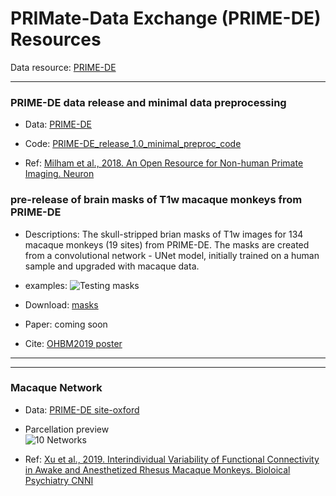 
# PRIMate-Data Exchange (PRIME-DE) Resources
Data resource: [PRIME-DE](http://fcon_1000.projects.nitrc.org/indi/indiPRIME.html)

--- 
### PRIME-DE data release and minimal data preprocessing
- Data: [PRIME-DE](http://fcon_1000.projects.nitrc.org/indi/indiPRIME.html)

- Code: [PRIME-DE_release_1.0_minimal_preproc_code](https://github.com/TingsterX/PRIME-DE/tree/master/PRIME-DE_release_minimal_preproc_code)

- Ref: [Milham et al., 2018. An Open Resource for Non-human Primate Imaging. Neuron](https://www.cell.com/neuron/fulltext/S0896-6273(18)30768-2?_returnURL=https%3A%2F%2Flinkinghub.elsevier.com%2Fretrieve%2Fpii%2FS0896627318307682%3Fshowall%3Dtrue)

### pre-release of brain masks of T1w macaque monkeys from PRIME-DE

- Descriptions: The skull-stripped brian masks of T1w images for 134 macaque monkeys (19 sites) from PRIME-DE. The masks are created from a convolutional network - UNet model, initially trained on a human sample and upgraded with macaque data.

- examples: ![Testing masks](https://github.com/TingsterX/PRIME-DE/blob/master/BrainExtraction/release/pre-release_2020-04-08/test_unet.gif)

- Download: [masks](https://github.com/TingsterX/PRIME-DE/releases)
 
- Paper: coming soon

- Cite: [OHBM2019 poster](https://ww5.aievolution.com/hbm1901/index.cfm?do=abs.viewAbs&abs=4924)
---


---

### Macaque Network

- Data: [PRIME-DE site-oxford](http://fcon_1000.projects.nitrc.org/indi/PRIME/oxford.html)

- Parcellation preview\
![10 Networks](https://github.com/TingsterX/PRIME-DE/blob/master/MacaqueParcellation/Xu2019-BPCNNI/preview_10Networks.jpeg)

- Ref: [Xu et al., 2019. Interindividual Variability of Functional Connectivity in Awake and Anesthetized Rhesus Macaque Monkeys. Bioloical Psychiatry CNNI](https://www.biologicalpsychiatrycnni.org/article/S2451-9022(19)30066-7/fulltext)

